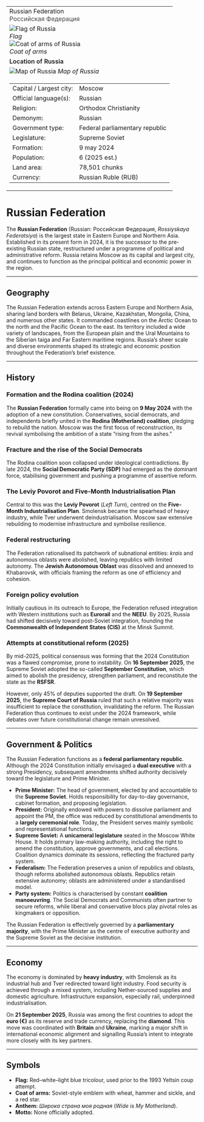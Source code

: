 <div class="infobox-right">
  <table class="infobox">
    <tr><td class="title">Russian Federation<br/><span style="font-weight:400; opacity:.8;">Российская Федерация</span></td></tr>


<tr><td class="section center">


  <div class="img-row">
    <div class="img-col">
      <img class="flag" src="../../_assets/images/countries/russia/flag.png" alt="Flag of Russia" />
      <div class="caption"><em>Flag</em></div>
    </div>
    <div class="img-col">
      <img class="coa" src="../../_assets/images/countries/russia/coa.png" alt="Coat of arms of Russia" />
      <div class="caption"><em>Coat of arms</em></div>
    </div>
  </div>
</td></tr>


<!-- Map -->
<tr><td class="section center">
  <div class="caption" style="font-weight:600; margin-bottom:.4rem;">Location of Russia</div>
  <img class="map" src="../../_assets/images/countries/russia/map.png" alt="Map of Russia" />
  <span class="caption"><em>Map of Russia</em></span>
</td></tr>

<!-- Key–value rows (unchanged) -->
<tr><td class="section">
  <table class="kv">
    <tr><td class="k">Capital / Largest city:</td><td class="v">Moscow</td></tr>
    <tr><td class="k">Official language(s):</td><td class="v">Russian</td></tr>
    <tr><td class="k">Religion:</td><td class="v">Orthodox Christianity</td></tr>
    <tr><td class="k">Demonym:</td><td class="v">Russian</td></tr>
    <tr><td class="k">Government type:</td><td class="v">Federal parliamentary republic</td></tr>
    <tr><td class="k">Legislature:</td><td class="v">Supreme Soviet</td></tr>
    <tr><td class="k">Formation:</td><td class="v">9 may 2024</td></tr>
    <tr><td class="k">Population:</td><td class="v">6 (2025 est.)</td></tr>
    <tr><td class="k">Land area:</td><td class="v">78,501 chunks</td></tr>
    <tr><td class="k">Currency:</td><td class="v">Russian Ruble (RUB)</td></tr>
  </table>
</td></tr>


  </table>
</div>

# Russian Federation

The **Russian Federation** (Russian: Российская Федерация, *Rossiyskaya Federatsiya*) is the largest state in Eastern Europe and Northern Asia. Established in its present form in 2024, it is the successor to the pre-existing Russian state, restructured under a programme of political and administrative reform. Russia retains Moscow as its capital and largest city, and continues to function as the principal political and economic power in the region.  

---

## Geography

The Russian Federation extends across Eastern Europe and Northern Asia, sharing land borders with Belarus, Ukraine, Kazakhstan, Mongolia, China, and numerous other states. It commanded coastlines on the Arctic Ocean to the north and the Pacific Ocean to the east.
Its territory included a wide variety of landscapes, from the European plain and the Ural Mountains to the Siberian taiga and Far Eastern maritime regions. Russia’s sheer scale and diverse environments shaped its strategic and economic position throughout the Federation’s brief existence.

---

## History

### Formation and the Rodina coalition (2024)

The **Russian Federation** formally came into being on **9 May 2024** with the adoption of a new constitution. Conservatives, social democrats, and independents briefly united in the **Rodina (Motherland) coalition**, pledging to rebuild the nation. Moscow was the first focus of reconstruction, its revival symbolising the ambition of a state “rising from the ashes.”

### Fracture and the rise of the Social Democrats

The Rodina coalition soon collapsed under ideological contradictions. By late 2024, the **Social Democratic Party (SDP)** had emerged as the dominant force, stabilising government and pushing a programme of assertive reform.

### The Leviy Povorot and Five-Month Industrialisation Plan

Central to this was the **Leviy Povorot** (*Left Turn*), centred on the **Five-Month Industrialisation Plan**. Smolensk became the spearhead of heavy industry, while Tver underwent deindustrialisation. Moscow saw extensive rebuilding to modernise infrastructure and symbolise resilience.

### Federal restructuring

The Federation rationalised its patchwork of subnational entities: *krais* and autonomous oblasts were abolished, leaving republics with limited autonomy. The **Jewish Autonomous Oblast** was dissolved and annexed to Khabarovsk, with officials framing the reform as one of efficiency and cohesion.

### Foreign policy evolution

Initially cautious in its outreach to Europe, the Federation refused integration with Western institutions such as **Eurorail** and the **NEEU**. By 2025, Russia had shifted decisively toward post-Soviet integration, founding the **Commonwealth of Independent States (CIS)** at the Minsk Summit.

### Attempts at constitutional reform (2025)

By mid-2025, political consensus was forming that the 2024 Constitution was a flawed compromise, prone to instability. On **16 September 2025**, the Supreme Soviet adopted the so-called **September Constitution**, which aimed to abolish the presidency, strengthen parliament, and reconstitute the state as the **RSFSR**.  

However, only 45% of deputies supported the draft. On **19 September 2025**, the **Supreme Court of Russia** ruled that such a relative majority was insufficient to replace the constitution, invalidating the reform. The Russian Federation thus continues to exist under the 2024 framework, while debates over future constitutional change remain unresolved.


---

## Government & Politics

The Russian Federation functions as a **federal parliamentary republic**. Although the 2024 Constitution initially envisaged a **dual executive** with a strong Presidency, subsequent amendments shifted authority decisively toward the legislature and Prime Minister.

* **Prime Minister:** The head of government, elected by and accountable to the **Supreme Soviet**. Holds responsibility for day-to-day governance, cabinet formation, and proposing legislation.
* **President:** Originally endowed with powers to dissolve parliament and appoint the PM, the office was reduced by constitutional amendments to a **largely ceremonial role**. Today, the President serves mainly symbolic and representational functions.
* **Supreme Soviet:** A **unicameral legislature** seated in the Moscow White House. It holds primary law-making authority, including the right to amend the constitution, approve governments, and call elections. Coalition dynamics dominate its sessions, reflecting the fractured party system.
* **Federalism:** The Federation preserves a union of republics and oblasts, though reforms abolished autonomous oblasts. Republics retain extensive autonomy; oblasts are administered under a standardised model.
* **Party system:** Politics is characterised by constant **coalition manoeuvring**. The Social Democrats and Communists often partner to secure reforms, while liberal and conservative blocs play pivotal roles as kingmakers or opposition.

The Russian Federation is effectively governed by a **parliamentary majority**, with the Prime Minister as the centre of executive authority and the Supreme Soviet as the decisive institution.

---

## Economy

The economy is dominated by **heavy industry**, with Smolensk as its industrial hub and Tver redirected toward light industry.
Food security is achieved through a mixed system, including Nether-sourced supplies and domestic agriculture. Infrastructure expansion, especially rail, underpinned industrialisation.


On **21 September 2025**, Russia was among the first countries to adopt the **euro (€)** as its reserve and trade currency, replacing the **diamond**. This move was coordinated with **Britain** and **Ukraine**, marking a major shift in international economic alignment and signalling Russia’s intent to integrate more closely with its key partners.

---

## Symbols

* **Flag:** Red–white–light blue tricolour, used prior to the 1993 Yeltsin coup attempt.
* **Coat of arms:** Soviet-style emblem with wheat, hammer and sickle, and a red star.
* **Anthem:** *Широка страна моя родная* (*Wide is My Motherland*).
* **Motto:** None officially adopted.

